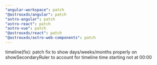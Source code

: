 ```yaml
---
"angular-workspace": patch
"@astrouxds/angular": patch
"astro-angular": patch
"astro-react": patch
"astro-vue": patch
"@astrouxds/react": patch
"@astrouxds/astro-web-components": patch
---
```


timeline(fix): patch fix to show days/weeks/months properly on showSecondaryRuler to account for timeline time starting not at 00:00
